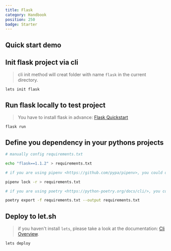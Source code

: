 ```yaml
---
title: Flask
category: Handbook
position: 250
badge: Starter
---
```


## Quick start demo

<AsciiPlayer id="412897"></AsciiPlayer>

## Init flask project via cli

> cli init method will creat folder with name `flask` in the current directory.

```shell
lets init flask
```

## Run flask locally to test project

> You have to install flask in advance: [Flask Quickstart](https://flask.palletsprojects.com/en/1.1.x/quickstart/)

```shell
flask run
```

## Define you dependency in your pythons projects

<code-group>
  <code-block label="manually" active>

```bash
# manually config requirements.txt

echo "flask==1.1.2" > requirements.txt
```

  </code-block>
  <code-block label="pipenv">

```bash
# if you are using pipenv <https://github.com/pypa/pipenv>, you could directly init via `pipenv lock`

pipenv lock -r > requirements.txt
```

  </code-block>
  <code-block label="poetry">

```bash
# if you are using poetry <https://python-poetry.org/docs/cli/>, you could directly init via `poetry export`

poetry export -f requirements.txt --output requirements.txt
```

  </code-block>
</code-group>

## Deploy to let.sh

> if you haven't install `lets`, please take a look at the documentation: [Cli Overview](/cli/overview).

```shell
lets deploy
```
